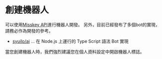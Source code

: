 # 創建機器人
可以使用[Misskey API](./api)進行機器人開發。
另外，目前已經發布了多個bot的實現，請務必作為開發的參考。

- [syuilo/ai](https://github.com/syuilo/ai) ... 在 Node.js 上運行的 Type Script 語法 Bot 實現

當您創建機器人時，我們強烈建議您在個人資料設定中開啟機器人標誌。
